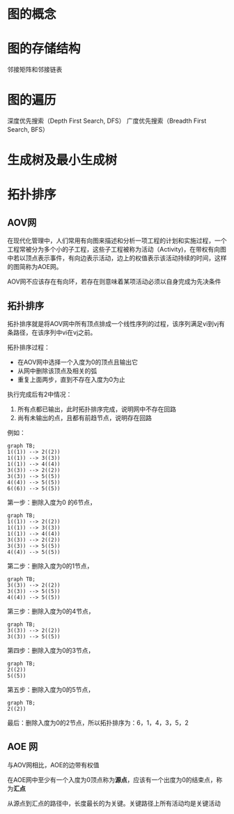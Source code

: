 
# 图的概念

# 图的存储结构
邻接矩阵和邻接链表

# 图的遍历
深度优先搜索（Depth First Search, DFS）
广度优先搜索（Breadth First Search, BFS）

# 生成树及最小生成树

# 拓扑排序
## AOV网
在现代化管理中，人们常用有向图来描述和分析一项工程的计划和实施过程，一个工程常被分为多个小的子工程，这些子工程被称为活动（Activity)，在带权有向图中若以顶点表示事件，有向边表示活动，边上的权值表示该活动持续的时间，这样的图简称为AOE网。

AOV网不应该存在有向环，若存在则意味着某项活动必须以自身完成为先决条件

## 拓扑排序
拓扑排序就是将AOV网中所有顶点排成一个线性序列的过程，该序列满足vi到vj有条路径，在该序列中vi在vj之前。

拓扑排序过程：
- 在AOV网中选择一个入度为0的顶点且输出它
- 从网中删除该顶点及相关的弧
- 重复上面两步，直到不存在入度为0为止

执行完成后有2中情况：
1. 所有点都已输出，此时拓扑排序完成，说明网中不存在回路
2. 尚有未输出的点，且都有前趋节点，说明存在回路

例如：

```mermaid
graph TB;
1((1)) --> 2((2))
1((1)) --> 3((3))
1((1)) --> 4((4))
3((3)) --> 2((2))
3((3)) --> 5((5))
4((4)) --> 5((5))
6((6)) --> 5((5))
```
第一步：删除入度为0 的6节点，
```mermaid
graph TB;
1((1)) --> 2((2))
1((1)) --> 3((3))
1((1)) --> 4((4))
3((3)) --> 2((2))
3((3)) --> 5((5))
4((4)) --> 5((5))
```

第二步：删除入度为0的1节点，
```mermaid
graph TB;
3((3)) --> 2((2))
3((3)) --> 5((5))
4((4)) --> 5((5))
```

第三步：删除入度为0的4节点，
```mermaid
graph TB;
3((3)) --> 2((2))
3((3)) --> 5((5))
```

第四步：删除入度为0的3节点，
```mermaid
graph TB;
2((2))
5((5))
```

第五步：删除入度为0的5节点，
```mermaid
graph TB;
2((2))
```


最后：删除入度为0的2节点，所以拓扑排序为：6，1，4，3，5，2

## AOE 网

与AOV网相比，AOE的边带有权值

在AOE网中至少有一个入度为0顶点称为**源点**，应该有一个出度为0的结束点，称为**汇点**

从源点到汇点的路径中，长度最长的为关键。关键路径上所有活动均是关键活动